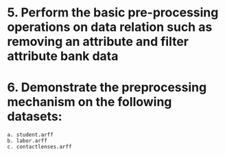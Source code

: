 # 5. Perform the basic pre-processing operations on data relation such as removing an attribute and filter attribute bank data

# 6. Demonstrate the preprocessing mechanism on the following datasets:
    a. student.arff
    b. labor.arff
    c. contactlenses.arff

